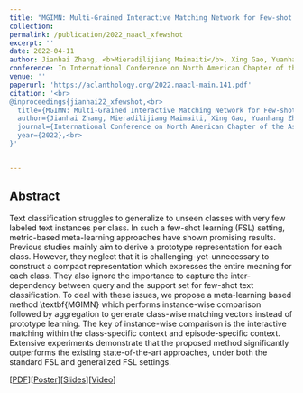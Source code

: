 ```yaml
---
title: "MGIMN: Multi-Grained Interactive Matching Network for Few-shot Text Classification"
collection: 
permalink: /publication/2022_naacl_xfewshot
excerpt: ''
date: 2022-04-11
author: Jianhai Zhang, <b>Mieradilijiang Maimaiti</b>, Xing Gao, Yuanhang Zheng, and Ji Zhang*
conference: In International Conference on North American Chapter of the Association for Computational Linguistics <b>(NAACL, 2022)</b> (*=corresponding author) (Long paper, poster) 
venue: ''
paperurl: 'https://aclanthology.org/2022.naacl-main.141.pdf'
citation: '<br>
@inproceedings{jianhai22_xfewshot,<br>
  title={MGIMN: Multi-Grained Interactive Matching Network for Few-shot Text Classification},<br>
  author={Jianhai Zhang, Mieradilijiang Maimaiti, Xing Gao, Yuanhang Zheng, and Ji Zhang},<br>
  journal={International Conference on North American Chapter of the Association for Computational Linguistics (NAACL)},<br>
  year={2022},<br>
}'


---
```

<h2><strong>Abstract</strong></h2>
Text classification struggles to generalize to unseen classes with very few labeled text instances per class.
In such a few-shot learning (FSL) setting, metric-based meta-learning approaches have shown promising results. 
Previous studies mainly aim to derive a prototype representation for each class.
However, they neglect that it is challenging-yet-unnecessary to construct a compact representation which expresses the entire meaning for each class.
They also ignore the importance to capture the inter-dependency between query and the support set for few-shot text classification. 
To deal with these issues, we propose a meta-learning based method \textbf{MGIMN} which performs instance-wise comparison followed by aggregation to generate class-wise matching vectors instead of prototype learning.
The key of instance-wise comparison is the interactive matching within the class-specific context and episode-specific context. 
Extensive experiments demonstrate that the proposed method significantly outperforms the existing state-of-the-art approaches, under both the standard FSL and generalized FSL settings.

\[[PDF](https://aclanthology.org/2022.naacl-main.141.pdf)\]\[[Poster](https://miradel51.github.io/files/naacl2022_poster.pdf)\]\[[Slides](https://miradel51.github.io/files/naacl2022_slides_3.pdf)\]\[[Video](https://miradel51.github.io/files/naacl22_video_small.mp4)\]



